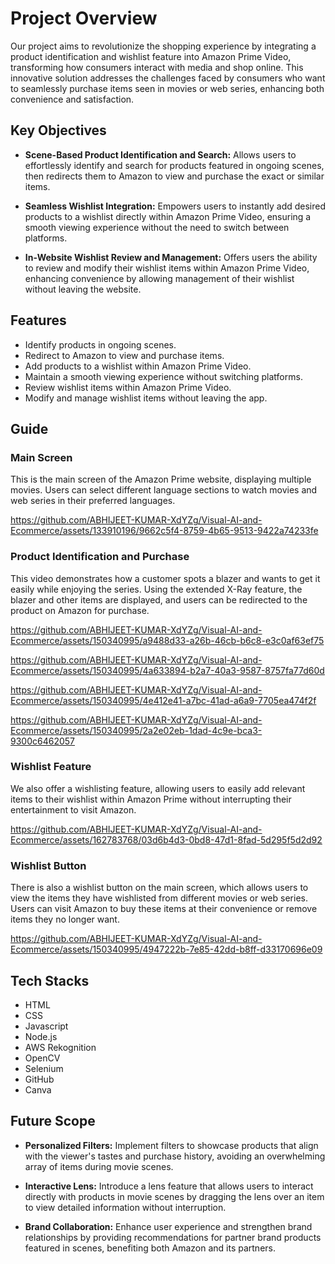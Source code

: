 # Project Overview

Our project aims to revolutionize the shopping experience by integrating a product identification and wishlist feature into Amazon Prime Video, transforming how consumers interact with media and shop online. This innovative solution addresses the challenges faced by consumers who want to seamlessly purchase items seen in movies or web series, enhancing both convenience and satisfaction.

## Key Objectives

- **Scene-Based Product Identification and Search:** Allows users to effortlessly identify and search for products featured in ongoing scenes, then redirects them to Amazon to view and purchase the exact or similar items.

- **Seamless Wishlist Integration:** Empowers users to instantly add desired products to a wishlist directly within Amazon Prime Video, ensuring a smooth viewing experience without the need to switch between platforms.

- **In-Website Wishlist Review and Management:** Offers users the ability to review and modify their wishlist items within Amazon Prime Video, enhancing convenience by allowing management of their wishlist without leaving the website.

## Features

- Identify products in ongoing scenes.
- Redirect to Amazon to view and purchase items.
- Add products to a wishlist within Amazon Prime Video.
- Maintain a smooth viewing experience without switching platforms.
- Review wishlist items within Amazon Prime Video.
- Modify and manage wishlist items without leaving the app.

## Guide

### Main Screen

This is the main screen of the Amazon Prime website, displaying multiple movies. Users can select different language sections to watch movies and web series in their preferred languages.

https://github.com/ABHIJEET-KUMAR-XdYZg/Visual-AI-and-Ecommerce/assets/133910196/9662c5f4-8759-4b65-9513-9422a74233fe


### Product Identification and Purchase

This video demonstrates how a customer spots a blazer and wants to get it easily while enjoying the series. Using the extended X-Ray feature, the blazer and other items are displayed, and users can be redirected to the product on Amazon for purchase.




https://github.com/ABHIJEET-KUMAR-XdYZg/Visual-AI-and-Ecommerce/assets/150340995/a9488d33-a26b-46cb-b6c8-e3c0af63ef75



https://github.com/ABHIJEET-KUMAR-XdYZg/Visual-AI-and-Ecommerce/assets/150340995/4a633894-b2a7-40a3-9587-8757fa77d60d



https://github.com/ABHIJEET-KUMAR-XdYZg/Visual-AI-and-Ecommerce/assets/150340995/4e412e41-a7bc-41ad-a6a9-7705ea474f2f



https://github.com/ABHIJEET-KUMAR-XdYZg/Visual-AI-and-Ecommerce/assets/150340995/2a2e02eb-1dad-4c9e-bca3-9300c6462057




### Wishlist Feature

We also offer a wishlisting feature, allowing users to easily add relevant items to their wishlist within Amazon Prime without interrupting their entertainment to visit Amazon.





https://github.com/ABHIJEET-KUMAR-XdYZg/Visual-AI-and-Ecommerce/assets/162783768/03d6b4d3-0bd8-47d1-8fad-5d295f5d2d92


### Wishlist Button

There is also a wishlist button on the main screen, which allows users to view the items they have wishlisted from different movies or web series. Users can visit Amazon to buy these items at their convenience or remove items they no longer want.


https://github.com/ABHIJEET-KUMAR-XdYZg/Visual-AI-and-Ecommerce/assets/150340995/4947222b-7e85-42dd-b8ff-d33170696e09




## Tech Stacks

- HTML
- CSS
- Javascript
- Node.js
- AWS Rekognition
- OpenCV
- Selenium
- GitHub
- Canva

## Future Scope

- **Personalized Filters:** Implement filters to showcase products that align with the viewer's tastes and purchase history, avoiding an overwhelming array of items during movie scenes.

- **Interactive Lens:** Introduce a lens feature that allows users to interact directly with products in movie scenes by dragging the lens over an item to view detailed information without interruption.

- **Brand Collaboration:** Enhance user experience and strengthen brand relationships by providing recommendations for partner brand products featured in scenes, benefiting both Amazon and its partners.
